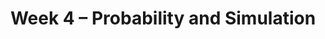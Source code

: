 ---
    title: Week 4 – Probability and Simulation
    weekNumber: 4

    days:
      - date: 2023-10-23
        events: 
          "**LEC 11**{: .label .label-lecture } Probability":
            "[CIT 9.5](https://inferentialthinking.com/chapters/09/5/Finding_Probabilities.html)"
      - date: 2023-10-25
        events:
          "**LEC 12**{: .label .label-lecture } Simulation":
            "[CIT 9.3-9.4](https://inferentialthinking.com/chapters/09/3/Simulation.html)"

          "**DIS 4**{: .label .label-disc } Functions, Subgroups, Merge, and Control Flow":    

          "**QUIZ 2**{: .label .label-quiz } Functions, Subgroups, Merge, and Control Flow":    

      - date: 2023-10-26
        events:
          "**Lab 3**{: .label .label-lab } Groupby and Querying":

      - date: 2023-10-27
        events:
          "**LEC 13**{: .label .label-lecture } Review":

      - date: 2023-10-28
        events:
          "**HW 3**{: .label .label-hw } HW 3 Due":
---